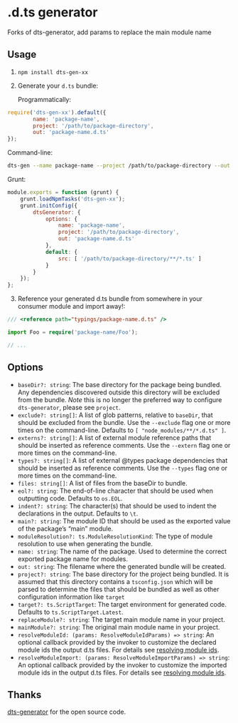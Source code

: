 .d.ts generator
===============
Forks of dts-generator, add params to replace the main module name

## Usage

1. `npm install dts-gen-xx`

2. Generate your `d.ts` bundle:

   Programmatically:

```js
require('dts-gen-xx').default({
		name: 'package-name',
		project: '/path/to/package-directory',
		out: 'package-name.d.ts'
});
```

   Command-line:

```bash
dts-gen --name package-name --project /path/to/package-directory --out package-name.d.ts
```

   Grunt:

```js
module.exports = function (grunt) {
	grunt.loadNpmTasks('dts-gen-xx');
	grunt.initConfig({
		dtsGenerator: {
			options: {
				name: 'package-name',
				project: '/path/to/package-directory',
				out: 'package-name.d.ts'
			},
			default: {
				src: [ '/path/to/package-directory/**/*.ts' ]
			}
		}
	});
};
```

3. Reference your generated d.ts bundle from somewhere in your consumer module and import away!:

```ts
/// <reference path="typings/package-name.d.ts" />

import Foo = require('package-name/Foo');

// ...
```

## Options

* `baseDir?: string`: The base directory for the package being bundled. Any dependencies discovered outside this
  directory will be excluded from the bundle.  *Note* this is no longer the preferred way to configure `dts-generator`, please see `project`.
* `exclude?: string[]`: A list of glob patterns, relative to `baseDir`, that should be excluded from the bundle. Use
  the `--exclude` flag one or more times on the command-line. Defaults to `[ "node_modules/**/*.d.ts" ]`.
* `externs?: string[]`: A list of external module reference paths that should be inserted as reference comments. Use
  the `--extern` flag one or more times on the command-line.
* `types?: string[]`: A list of external @types package dependencies that should be inserted as reference comments. Use
  the `--types` flag one or more times on the command-line.
* `files: string[]`: A list of files from the baseDir to bundle.
* `eol?: string`: The end-of-line character that should be used when outputting code. Defaults to `os.EOL`.
* `indent?: string`: The character(s) that should be used to indent the declarations in the output. Defaults to `\t`.
* `main?: string`: The module ID that should be used as the exported value of the package’s “main” module.
* `moduleResolution?: ts.ModuleResolutionKind`: The type of module resolution to use when generating the bundle.
* `name: string`: The name of the package. Used to determine the correct exported package name for modules.
* `out: string`: The filename where the generated bundle will be created.
* `project?: string`: The base directory for the project being bundled.  It is assumed that this directory contains a `tsconfig.json` which will be parsed to determine the files that should be bundled as well as other configuration information like `target`
* `target?: ts.ScriptTarget`: The target environment for generated code. Defaults to `ts.ScriptTarget.Latest`.
* `replaceModule?: string`: The target main module name in your project.
* `mainModule?: string`: The original main module name in your project.
* `resolveModuleId: (params: ResolveModuleIdParams) => string`: An optional callback provided by the invoker to customize the declared module ids the output d.ts files. For details see [resolving module ids](docs/resolving-module-ids.md).
* `resolveModuleImport: (params: ResolveModuleImportParams) => string`: An optional callback provided by the invoker to customize the imported module ids in the output d.ts files. For details see [resolving module ids](docs/resolving-module-ids.md).


## Thanks

[dts-generator](https://github.com/SitePen/dts-generator) for the open source code.

